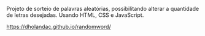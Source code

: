 Projeto de sorteio de palavras aleatórias, possibilitando alterar a quantidade de letras desejadas. 
Usando HTML, CSS e JavaScript.

https://dholandac.github.io/randomword/
